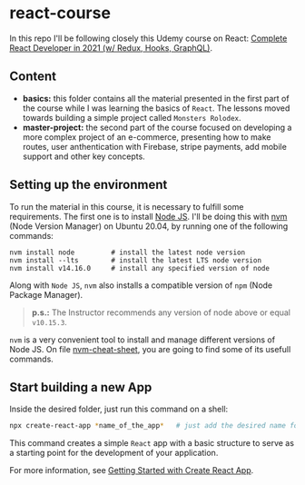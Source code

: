 # react-course
In this repo I'll be following closely this Udemy course on React: [Complete React Developer in 2021 (w/ Redux, Hooks, GraphQL)](https://www.udemy.com/course/complete-react-developer-zero-to-mastery/).


## Content

- **basics:** this folder contains all the material presented in the first part of the course while I was learning the basics of `React`. The lessons moved towards building a simple project called `Monsters Rolodex`.
- **master-project:** the second part of the course focused on developing a more complex project of an e-commerce, presenting how to make routes, user anthentication with Firebase, stripe payments, add mobile support and other key concepts.

## Setting up the environment

To run the material in this course, it is necessary to fulfill some requirements. The first one is to install [Node JS](https://nodejs.org/en/). I'll be doing this with [nvm](https://github.com/nvm-sh/nvm) (Node Version Manager) on Ubuntu 20.04, by running one of the following commands:

```shell
nvm install node         # install the latest node version
nvm install --lts        # install the latest LTS node version
nvm install v14.16.0     # install any specified version of node
```

Along with `Node JS`, `nvm` also installs a compatible version of `npm` (Node Package Manager).

> **p.s.:** The Instructor recommends any version of node above or equal `v10.15.3`. 

`nvm` is a very convenient tool to install and manage different versions of Node JS. On file [nvm-cheat-sheet](./nvm-cheat-sheet.md), you are going to find some of its usefull commands.


## Start building a new App


Inside the desired folder, just run this command on a shell:

```sh
npx create-react-app *name_of_the_app*   # just add the desired name for the app
```

This command creates a simple `React` app with a basic structure to serve as a starting point for the development of your application. 

For more information, see [Getting Started with Create React App](./getting-started-create-react-app.md).